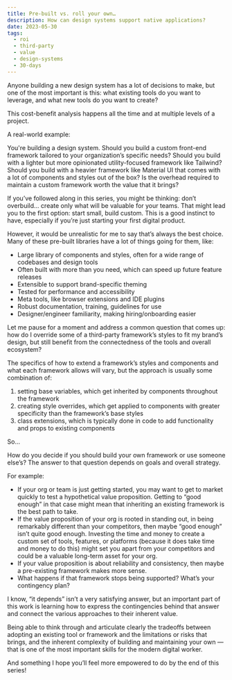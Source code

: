 ```yaml
---
title: Pre-built vs. roll your own…
description: How can design systems support native applications?
date: 2023-05-30
tags:
  - roi
  - third-party
  - value
  - design-systems
  - 30-days
---
```


Anyone building a new design system has a lot of decisions to make, but one of the most important is this: what existing tools do you want to leverage, and what new tools do you want to create?

This cost-benefit analysis happens all the time and at multiple levels of a project.

A real-world example:

You're building a design system. Should you build a custom front-end framework tailored to your organization’s specific needs? Should you build with a lighter but more opinionated utility-focused framework like Tailwind? Should you build with a heavier framework like Material UI that comes with a lot of components and styles out of the box? Is the overhead required to maintain a custom framework worth the value that it brings?

If you’ve followed along in this series, you might be thinking: don’t overbuild… create only what will be valuable for your teams. That might lead you to the first option: start small, build custom. This is a good instinct to have, especially if you’re just starting your first digital product.

However, it would be unrealistic for me to say that’s always the best choice. Many of these pre-built libraries have a lot of things going for them, like:

- Large library of components and styles, often for a wide range of codebases and design tools
- Often built with more than you need, which can speed up future feature releases
- Extensible to support brand-specific theming
- Tested for performance and accessibility
- Meta tools, like browser extensions and IDE plugins
- Robust documentation, training, guidelines for use
- Designer/engineer familiarity, making hiring/onboarding easier

Let me pause for a moment and address a common question that comes up: how do I override some of a third-party framework’s styles to fit my brand’s design, but still benefit from the connectedness of the tools and overall ecosystem? 

The specifics of how to extend a framework’s styles and components and what each framework allows will vary, but the approach is usually some combination of:

1. setting base variables, which get inherited by components throughout the framework 
2. creating style overrides, which get applied to components with greater specificity than the framework’s base styles
3. class extensions, which is typically done in code to add functionality and props to existing components

So…

How do you decide if you should build your own framework or use someone else’s? The answer to that question depends on goals and overall strategy. 

For example:

- If your org or team is just getting started, you may want to get to market quickly to test a hypothetical value proposition. Getting to “good enough” in that case might mean that inheriting an existing framework is the best path to take.
- If the value proposition of your org is rooted in standing out, in being remarkably different than your competitors, then maybe “good enough” isn’t quite good enough. Investing the time and money to create a custom set of tools, features, or platforms (because it does take time and money to do this) might set you apart from your competitors and could be a valuable long-term asset for your org.
- If your value proposition is about reliability and consistency, then maybe a pre-existing framework makes more sense.
- What happens if that framework stops being supported? What’s your contingency plan?

I know, “it depends” isn’t a very satisfying answer, but an important part of this work is learning how to express the contingencies behind that answer and connect the various approaches to their inherent value.

Being able to think through and articulate clearly the tradeoffs between adopting an existing tool or framework and the limitations or risks that brings, and the inherent complexity of building and maintaining your own — that is one of the most important skills for the modern digital worker.

And something I hope you’ll feel more empowered to do by the end of this series!